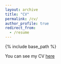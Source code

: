 ```yaml
---
layout: archive
title: "CV"
permalink: /cv/
author_profile: true
redirect_from:
  - /resume
---
```


{% include base_path %}

You can see my CV [here]([CV.pdf](https://github.com/baebyengseon/baebyengseon.github.io/blob/1f2f69ed7857c98e5cf02d99666ce49fd85d0640/CV.pdf)https://github.com/baebyengseon/baebyengseon.github.io/blob/1f2f69ed7857c98e5cf02d99666ce49fd85d0640/CV.pdf)
